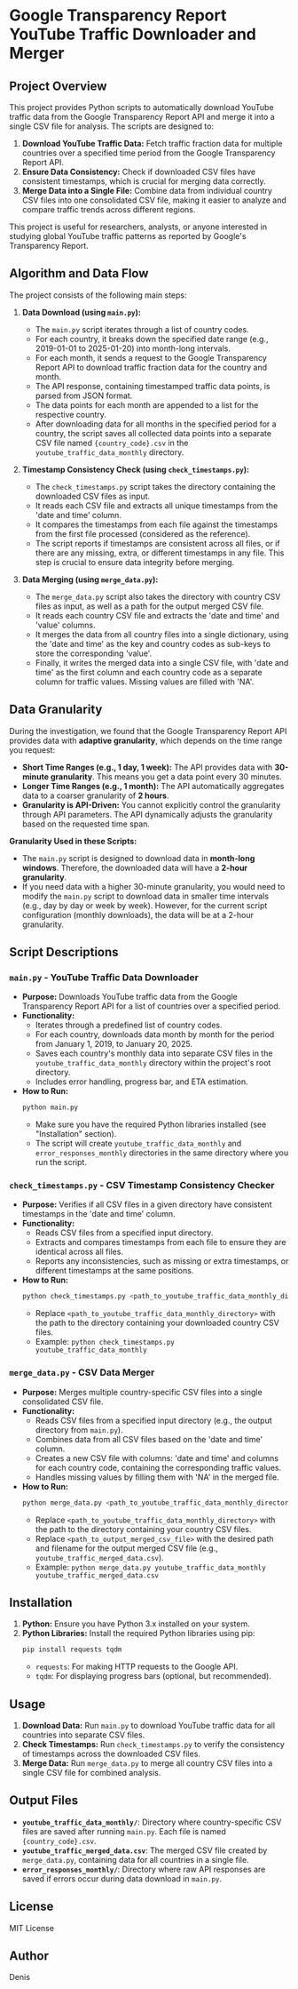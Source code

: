 # Google Transparency Report YouTube Traffic Downloader and Merger

## Project Overview

This project provides Python scripts to automatically download YouTube traffic data from the Google Transparency Report API and merge it into a single CSV file for analysis. The scripts are designed to:

1.  **Download YouTube Traffic Data:**  Fetch traffic fraction data for multiple countries over a specified time period from the Google Transparency Report API.
2.  **Ensure Data Consistency:** Check if downloaded CSV files have consistent timestamps, which is crucial for merging data correctly.
3.  **Merge Data into a Single File:** Combine data from individual country CSV files into one consolidated CSV file, making it easier to analyze and compare traffic trends across different regions.

This project is useful for researchers, analysts, or anyone interested in studying global YouTube traffic patterns as reported by Google's Transparency Report.

## Algorithm and Data Flow

The project consists of the following main steps:

1.  **Data Download (using `main.py`):**
    *   The `main.py` script iterates through a list of country codes.
    *   For each country, it breaks down the specified date range (e.g., 2019-01-01 to 2025-01-20) into month-long intervals.
    *   For each month, it sends a request to the Google Transparency Report API to download traffic fraction data for the country and month.
    *   The API response, containing timestamped traffic data points, is parsed from JSON format.
    *   The data points for each month are appended to a list for the respective country.
    *   After downloading data for all months in the specified period for a country, the script saves all collected data points into a separate CSV file named `{country_code}.csv` in the `youtube_traffic_data_monthly` directory.

2.  **Timestamp Consistency Check (using `check_timestamps.py`):**
    *   The `check_timestamps.py` script takes the directory containing the downloaded CSV files as input.
    *   It reads each CSV file and extracts all unique timestamps from the 'date and time' column.
    *   It compares the timestamps from each file against the timestamps from the first file processed (considered as the reference).
    *   The script reports if timestamps are consistent across all files, or if there are any missing, extra, or different timestamps in any file. This step is crucial to ensure data integrity before merging.

3.  **Data Merging (using `merge_data.py`):**
    *   The `merge_data.py` script also takes the directory with country CSV files as input, as well as a path for the output merged CSV file.
    *   It reads each country CSV file and extracts the 'date and time' and 'value' columns.
    *   It merges the data from all country files into a single dictionary, using the 'date and time' as the key and country codes as sub-keys to store the corresponding 'value'.
    *   Finally, it writes the merged data into a single CSV file, with 'date and time' as the first column and each country code as a separate column for traffic values. Missing values are filled with 'NA'.

## Data Granularity

During the investigation, we found that the Google Transparency Report API provides data with **adaptive granularity**, which depends on the time range you request:

*   **Short Time Ranges (e.g., 1 day, 1 week):** The API provides data with **30-minute granularity**. This means you get a data point every 30 minutes.
*   **Longer Time Ranges (e.g., 1 month):** The API automatically aggregates data to a coarser granularity of **2 hours**.
*   **Granularity is API-Driven:** You cannot explicitly control the granularity through API parameters. The API dynamically adjusts the granularity based on the requested time span.

**Granularity Used in these Scripts:**

*   The `main.py` script is designed to download data in **month-long windows**. Therefore, the downloaded data will have a **2-hour granularity**.
*   If you need data with a higher 30-minute granularity, you would need to modify the `main.py` script to download data in smaller time intervals (e.g., day by day or week by week). However, for the current script configuration (monthly downloads), the data will be at a 2-hour granularity.

## Script Descriptions

### `main.py` - YouTube Traffic Data Downloader

*   **Purpose:** Downloads YouTube traffic data from the Google Transparency Report API for a list of countries over a specified period.
*   **Functionality:**
    *   Iterates through a predefined list of country codes.
    *   For each country, downloads data month by month for the period from January 1, 2019, to January 20, 2025.
    *   Saves each country's monthly data into separate CSV files in the `youtube_traffic_data_monthly` directory within the project's root directory.
    *   Includes error handling, progress bar, and ETA estimation.
*   **How to Run:**
    ```bash
    python main.py
    ```
    *   Make sure you have the required Python libraries installed (see "Installation" section).
    *   The script will create `youtube_traffic_data_monthly` and `error_responses_monthly` directories in the same directory where you run the script.

### `check_timestamps.py` - CSV Timestamp Consistency Checker

*   **Purpose:** Verifies if all CSV files in a given directory have consistent timestamps in the 'date and time' column.
*   **Functionality:**
    *   Reads CSV files from a specified input directory.
    *   Extracts and compares timestamps from each file to ensure they are identical across all files.
    *   Reports any inconsistencies, such as missing or extra timestamps, or different timestamps at the same positions.
*   **How to Run:**
    ```bash
    python check_timestamps.py <path_to_youtube_traffic_data_monthly_directory>
    ```
    *   Replace `<path_to_youtube_traffic_data_monthly_directory>` with the path to the directory containing your downloaded country CSV files.
    *   Example: `python check_timestamps.py youtube_traffic_data_monthly`

### `merge_data.py` - CSV Data Merger

*   **Purpose:** Merges multiple country-specific CSV files into a single consolidated CSV file.
*   **Functionality:**
    *   Reads CSV files from a specified input directory (e.g., the output directory from `main.py`).
    *   Combines data from all CSV files based on the 'date and time' column.
    *   Creates a new CSV file with columns: 'date and time' and columns for each country code, containing the corresponding traffic values.
    *   Handles missing values by filling them with 'NA' in the merged file.
*   **How to Run:**
    ```bash
    python merge_data.py <path_to_youtube_traffic_data_monthly_directory> <path_to_output_merged_csv_file>
    ```
    *   Replace `<path_to_youtube_traffic_data_monthly_directory>` with the path to the directory containing your country CSV files.
    *   Replace `<path_to_output_merged_csv_file>` with the desired path and filename for the output merged CSV file (e.g., `youtube_traffic_merged_data.csv`).
    *   Example: `python merge_data.py youtube_traffic_data_monthly youtube_traffic_merged_data.csv`

## Installation

1.  **Python:** Ensure you have Python 3.x installed on your system.
2.  **Python Libraries:** Install the required Python libraries using pip:
    ```bash
    pip install requests tqdm
    ```
    *   `requests`: For making HTTP requests to the Google API.
    *   `tqdm`: For displaying progress bars (optional, but recommended).

## Usage

1.  **Download Data:** Run `main.py` to download YouTube traffic data for all countries into separate CSV files.
2.  **Check Timestamps:** Run `check_timestamps.py` to verify the consistency of timestamps across the downloaded CSV files.
3.  **Merge Data:** Run `merge_data.py` to merge all country CSV files into a single CSV file for combined analysis.

## Output Files

*   **`youtube_traffic_data_monthly/`**:  Directory where country-specific CSV files are saved after running `main.py`. Each file is named `{country_code}.csv`.
*   **`youtube_traffic_merged_data.csv`**:  The merged CSV file created by `merge_data.py`, containing data for all countries in a single file.
*   **`error_responses_monthly/`**: Directory where raw API responses are saved if errors occur during data download in `main.py`.

## License

MIT License

## Author

Denis

